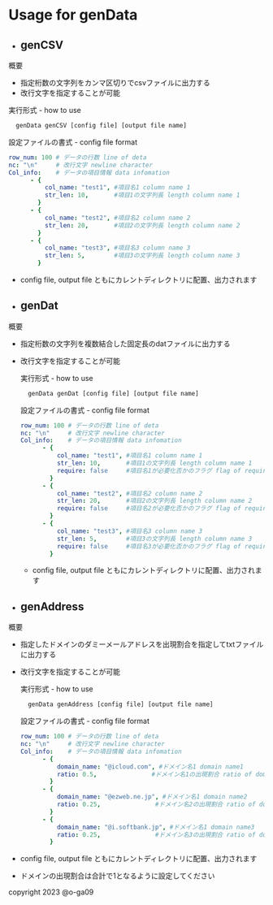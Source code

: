 # Usage for genData

- ## genCSV

概要

- 指定桁数の文字列をカンマ区切りでcsvファイルに出力する
- 改行文字を指定することが可能

  
実行形式 - how to use
  ```bash
    genData genCSV [config file] [output file name]
  ```
  
設定ファイルの書式 - config file format
  ```yaml
  row_num: 100 # データの行数 line of deta
  nc: "\n"     # 改行文字 newline character 
  Col_info:    # データの項目情報 data infomation
        - {
            col_name: "test1", #項目名1 column name 1
            str_len: 10,       #項目1の文字列長 length column name 1
          }
        - {
            col_name: "test2", #項目名2 column name 2
            str_len: 20,       #項目2の文字列長 length column name 2
          }
        - {
            col_name: "test3", #項目名3 column name 3
            str_len: 5,        #項目3の文字列長 length column name 3
          }
  ```

  - config file, output file ともにカレントディレクトリに配置、出力されます
  

- ## genDat

概要

- 指定桁数の文字列を複数結合した固定長のdatファイルに出力する
- 改行文字を指定することが可能

  実行形式 - how to use
  ```bash
    genData genDat [config file] [output file name]
  ```
  
  設定ファイルの書式 - config file format
  ```yaml
  row_num: 100 # データの行数 line of deta
  nc: "\n"     # 改行文字 newline character 
  Col_info:    # データの項目情報 data infomation
        - {
            col_name: "test1", #項目名1 column name 1
            str_len: 10,       #項目1の文字列長 length column name 1
            require: false     #項目名1が必要化否かのフラグ flag of required one
          }
        - {
            col_name: "test2", #項目名2 column name 2
            str_len: 20,       #項目2の文字列長 length column name 2
            require: false     #項目名2が必要化否かのフラグ flag of required one
          }
        - {
            col_name: "test3", #項目名3 column name 3
            str_len: 5,        #項目3の文字列長 length column name 3
            require: false     #項目名3が必要化否かのフラグ flag of required one
          }
  ```

  - config file, output file ともにカレントディレクトリに配置、出力されます

- ## genAddress

概要

- 指定したドメインのダミーメールアドレスを出現割合を指定してtxtファイルに出力する
- 改行文字を指定することが可能

  実行形式 - how to use
  ```bash
    genData genAddress [config file] [output file name]
  ```
  
  設定ファイルの書式 - config file format
  ```yaml
  row_num: 100 # データの行数 line of deta
  nc: "\n"     # 改行文字 newline character 
  Col_info:    # データの項目情報 data infomation
        - {
            domain_name: "@icloud.com", #ドメイン名1 domain name1
            ratio: 0.5,               #ドメイン名1の出現割合 ratio of domain name1
          }
        - {
            domain_name: "@ezweb.ne.jp", #ドメイン名1 domain name2
            ratio: 0.25,               #ドメイン名2の出現割合 ratio of domain name2
          }
        - {
            domain_name: "@i.softbank.jp", #ドメイン名1 domain name3
            ratio: 0.25,               #ドメイン名3の出現割合 ratio of domain name3
          }
  ```

- config file, output file ともにカレントディレクトリに配置、出力されます
- ドメインの出現割合は合計で1となるように設定してください
  

copyright 2023 @o-ga09
